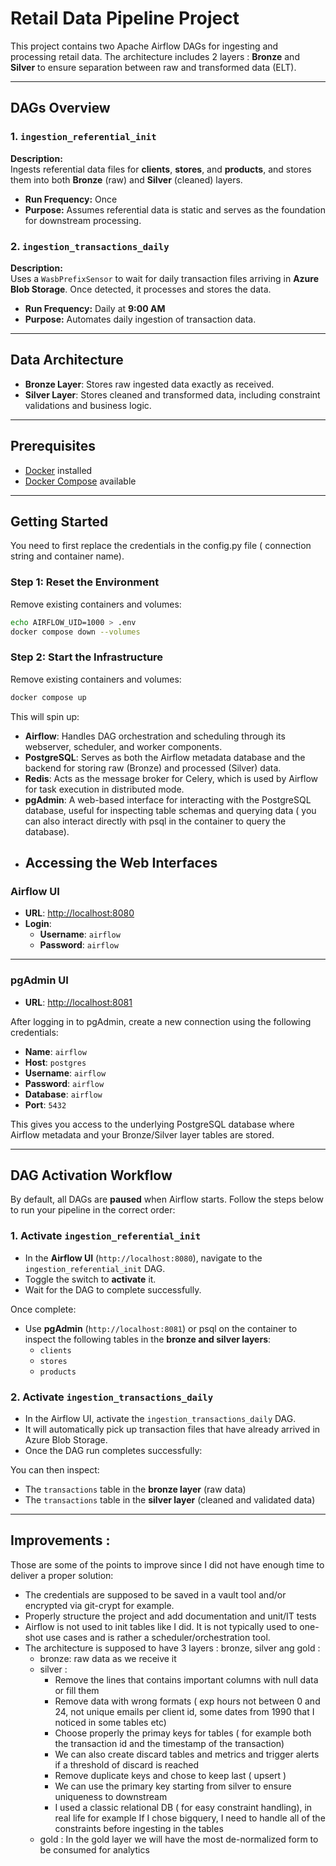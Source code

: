 # Retail Data Pipeline Project

This project contains two Apache Airflow DAGs for ingesting and processing retail data. The architecture includes 2 layers : **Bronze** and **Silver** to ensure  separation between raw and transformed data (ELT).

---

## DAGs Overview

### 1. `ingestion_referential_init`

**Description:**  
Ingests referential data files for **clients**, **stores**, and **products**, and stores them into both **Bronze** (raw) and **Silver** (cleaned) layers.

- **Run Frequency:** Once
- **Purpose:** Assumes referential data is static and serves as the foundation for downstream processing.

### 2. `ingestion_transactions_daily`

**Description:**  
Uses a `WasbPrefixSensor` to wait for daily transaction files arriving in **Azure Blob Storage**. Once detected, it processes and stores the data.

- **Run Frequency:** Daily at **9:00 AM**
- **Purpose:** Automates daily ingestion of transaction data.

---

## Data Architecture

- **Bronze Layer**: Stores raw ingested data exactly as received.
- **Silver Layer**: Stores cleaned and transformed data, including constraint validations and business logic.

---

## Prerequisites

- [Docker](https://www.docker.com/) installed
- [Docker Compose](https://docs.docker.com/compose/) available

---

## Getting Started
You need to first replace the credentials in the config.py file ( connection string and container name).

### Step 1: Reset the Environment

Remove existing containers and volumes:

```bash
echo AIRFLOW_UID=1000 > .env
docker compose down --volumes
```
### Step 2: Start the Infrastructure

Remove existing containers and volumes:

```bash
docker compose up
```
This will spin up:

- **Airflow**: Handles DAG orchestration and scheduling through its webserver, scheduler, and worker components.
- **PostgreSQL**: Serves as both the Airflow metadata database and the backend for storing raw (Bronze) and processed (Silver) data.
- **Redis**: Acts as the message broker for Celery, which is used by Airflow for task execution in distributed mode.
- **pgAdmin**: A web-based interface for interacting with the PostgreSQL database, useful for inspecting table schemas and querying data ( you
can also interact directly with psql in the container to query the database).
- ## Accessing the Web Interfaces

### Airflow UI

- **URL**: [http://localhost:8080](http://localhost:8080)
- **Login**:
    - **Username**: `airflow`
    - **Password**: `airflow`

---

### pgAdmin UI

- **URL**: [http://localhost:8081](http://localhost:8081)

After logging in to pgAdmin, create a new connection using the following credentials:

- **Name**: `airflow`
- **Host**: `postgres`
- **Username**: `airflow`
- **Password**: `airflow`
- **Database**: `airflow`
- **Port**: `5432`

This gives you access to the underlying PostgreSQL database where Airflow metadata and your Bronze/Silver layer tables are stored.

---

## DAG Activation Workflow

By default, all DAGs are **paused** when Airflow starts. Follow the steps below to run your pipeline in the correct order:

### 1. Activate `ingestion_referential_init`

- In the **Airflow UI** (`http://localhost:8080`), navigate to the `ingestion_referential_init` DAG.
- Toggle the switch to **activate** it.
- Wait for the DAG to complete successfully.

Once complete:

- Use **pgAdmin** (`http://localhost:8081`) or psql on the container to inspect the following tables in the **bronze and silver layers**:
    - `clients`
    - `stores`
    - `products`
### 2. Activate `ingestion_transactions_daily`

- In the Airflow UI, activate the `ingestion_transactions_daily` DAG.
- It will automatically pick up transaction files that have already arrived in Azure Blob Storage.
- Once the DAG run completes successfully:

You can then inspect:

- The `transactions` table in the **bronze layer** (raw data)
- The `transactions` table in the **silver layer** (cleaned and validated data)

---
## Improvements :
Those are some of the points to improve since I did not have enough time to deliver a proper solution:
- The credentials are supposed to be saved in a vault tool and/or encrypted via git-crypt for example.
- Properly structure the project and add documentation and unit/IT tests
- Airflow is not used to init tables like I did. It is not typically used to one-shot use cases and is rather a scheduler/orchestration tool. 
- The architecture is supposed to have 3 layers : bronze, silver ang gold :
  - bronze: raw data as we receive it
  - silver : 
    - Remove the lines that contains important columns with null data or fill them
    - Remove data with wrong formats ( exp hours not between 0 and 24, not unique emails per client id, some dates from 1990 that I noticed in some tables etc) 
    - Choose properly the primay keys for tables ( for example both the transaction id and the timestamp of the transaction)
    - We can also create discard tables and metrics and trigger alerts if a threshold of discard is reached
    - Remove duplicate keys and chose to keep last ( upsert ) 
    - We can use the primary key starting from silver to ensure uniqueness to downstream
    - I used a classic relational DB ( for easy constraint handling), in real life for example If I chose bigquery, I need to handle all of the constraints before ingesting in the tables
  - gold : In the gold layer we will have the most de-normalized form to be consumed for analytics


